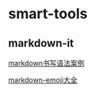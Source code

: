 # smart-tools

## markdown-it

[markdown书写语法案例](https://markdown-it.github.io/)

[markdown-emoji大全](https://github.com/markdown-it/markdown-it-emoji/blob/master/lib/data/full.json)
